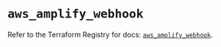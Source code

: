 # `aws_amplify_webhook`

Refer to the Terraform Registry for docs: [`aws_amplify_webhook`](https://registry.terraform.io/providers/hashicorp/aws/5.51.1/docs/resources/amplify_webhook).

